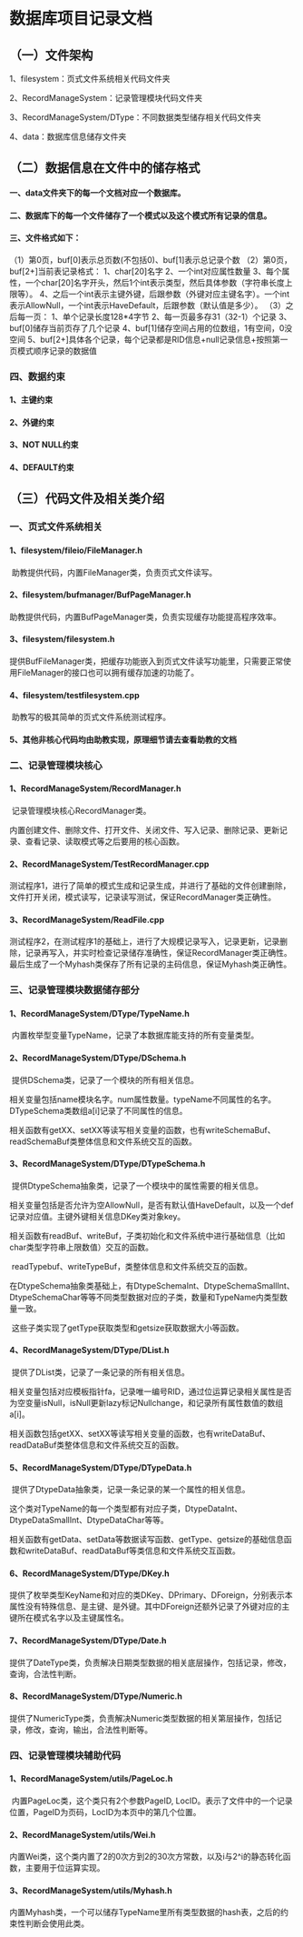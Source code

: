 # 数据库项目记录文档

## （一）文件架构

1、filesystem：页式文件系统相关代码文件夹

2、RecordManageSystem：记录管理模块代码文件夹

3、RecordManageSystem/DType：不同数据类型储存相关代码文件夹

4、data：数据库信息储存文件夹

## （二）数据信息在文件中的储存格式

#### 一、data文件夹下的每一个文档对应一个数据库。

#### 二、数据库下的每一个文件储存了一个模式以及这个模式所有记录的信息。

#### 三、文件格式如下：

（1）第0页，buf[0]表示总页数(不包括0)、buf[1]表示总记录个数
（2）第0页，buf[2+]当前表记录格式：
			1、char[20]名字
			2、一个int对应属性数量
			3、每个属性，一个char[20]名字开头，然后1个int表示类型，然后具体参数（字符串长度上限等）。
			4、之后一个int表示主键外键，后跟参数（外键对应主键名字）。一个int表示AllowNull，一个int表示HaveDefault，后跟参数（默认值是多少）。
（3）之后每一页：
			1、单个记录长度128*4字节
			2、每一页最多存31（32-1）个记录
			3、buf[0]储存当前页存了几个记录
			4、buf[1]储存空间占用的位数组，1有空间，0没空间
			5、buf[2+]具体各个记录，每个记录都是RID信息+null记录信息+按照第一页模式顺序记录的数据值

### 四、数据约束

#### 1、主键约束

#### 2、外键约束

#### 3、NOT NULL约束

#### 4、DEFAULT约束

## （三）代码文件及相关类介绍

### 一、页式文件系统相关

#### 1、filesystem/fileio/FileManager.h

​	助教提供代码，内置FileManager类，负责页式文件读写。

#### 2、filesystem/bufmanager/BufPageManager.h

​	助教提供代码，内置BufPageManager类，负责实现缓存功能提高程序效率。

#### 3、filesystem/filesystem.h

​	提供BufFileManager类，把缓存功能嵌入到页式文件读写功能里，只需要正常使用FileManager的接口也可以拥有缓存加速的功能了。

#### 4、filesystem/testfilesystem.cpp

​	助教写的极其简单的页式文件系统测试程序。

#### 5、其他非核心代码均由助教实现，原理细节请去查看助教的文档

### 二、记录管理模块核心

#### 1、RecordManageSystem/RecordManager.h

​	记录管理模块核心RecordManager类。

​	内置创建文件、删除文件、打开文件、关闭文件、写入记录、删除记录、更新记录、查看记录、读取模式等之后要用的核心函数。

#### 2、RecordManageSystem/TestRecordManager.cpp

​    测试程序1，进行了简单的模式生成和记录生成，并进行了基础的文件创建删除，文件打开关闭，模式读写，记录读写测试，保证RecordManager类正确性。

#### 3、RecordManageSystem/ReadFile.cpp

​    测试程序2，在测试程序1的基础上，进行了大规模记录写入，记录更新，记录删除，记录再写入，并实时检查记录储存准确性，保证RecordManager类正确性。
​	最后生成了一个Myhash类保存了所有记录的主码信息，保证Myhash类正确性。

### 三、记录管理模块数据储存部分

#### 1、RecordManageSystem/DType/TypeName.h

​	内置枚举型变量TypeName，记录了本数据库能支持的所有变量类型。

#### 2、RecordManageSystem/DType/DSchema.h

​	提供DSchema类，记录了一个模块的所有相关信息。

​	相关变量包括name模块名字。num属性数量。typeName不同属性的名字。DTypeSchema类数组a[i]记录了不同属性的信息。

​	相关函数有getXX、setXX等读写相关变量的函数，也有writeSchemaBuf、readSchemaBuf类整体信息和文件系统交互的函数。

#### 3、RecordManageSystem/DType/DTypeSchema.h

​	提供DtypeSchema抽象类，记录了一个模块中的属性需要的相关信息。

​	相关变量包括是否允许为空AllowNull，是否有默认值HaveDefault，以及一个def记录对应值。主键外键相关信息DKey类对象key。

​	相关函数有readBuf、writeBuf，子类初始化和文件系统中进行基础信息（比如char类型字符串上限数值）交互的函数。

​	readTypebuf、writeTypeBuf，类整体信息和文件系统交互的函数。

​	在DtypeSchema抽象类基础上，有DtypeSchemaInt、DtypeSchemaSmallInt、DtypeSchemaChar等等不同类型数据对应的子类，数量和TypeName内类型数量一致。

​	这些子类实现了getType获取类型和getsize获取数据大小等函数。

#### 4、RecordManageSystem/DType/DList.h

​	提供了DList类，记录了一条记录的所有相关信息。

​	相关变量包括对应模板指针fa，记录唯一编号RID，通过位运算记录相关属性是否为空变量isNull，isNull更新lazy标记Nullchange，和记录所有属性数值的数组a[i]。

​	相关函数包括getXX、setXX等读写相关变量的函数，也有writeDataBuf、readDataBuf类整体信息和文件系统交互的函数。

#### 5、RecordManageSystem/DType/DTypeData.h

​	提供了DtypeData抽象类，记录一条记录的某一个属性的相关信息。

​	这个类对TypeName的每一个类型都有对应子类，DtypeDataInt、DtypeDataSmallInt、DtypeDataChar等等。

​	相关函数有getData、setData等数据读写函数、getType、getsize的基础信息函数和writeDataBuf、readDataBuf等类信息和文件系统交互函数。

#### 6、RecordManageSystem/DType/DKey.h

​	提供了枚举类型KeyName和对应的类DKey、DPrimary、DForeign，分别表示本属性没有特殊信息、是主键、是外键。其中DForeign还额外记录了外键对应的主键所在模式名字以及主键属性名。

#### 7、RecordManageSystem/DType/Date.h

​	提供了DateType类，负责解决日期类型数据的相关底层操作，包括记录，修改，查询，合法性判断。

#### 8、RecordManageSystem/DType/Numeric.h

​	提供了NumericType类，负责解决Numeric类型数据的相关第层操作，包括记录，修改，查询，输出，合法性判断等。

### 四、记录管理模块辅助代码

#### 1、RecordManageSystem/utils/PageLoc.h

​	内置PageLoc类，这个类只有2个参数PageID, LocID。表示了文件中的一个记录位置，PageID为页码，LocID为本页中的第几个位置。

#### 2、RecordManageSystem/utils/Wei.h

​	内置Wei类，这个类内置了2的0次方到2的30次方常数，以及i与2^i的静态转化函数，主要用于位运算实现。

#### 3、RecordManageSystem/utils/Myhash.h

​	内置Myhash类，一个可以储存TypeName里所有类型数据的hash表，之后的约束性判断会使用此类。
